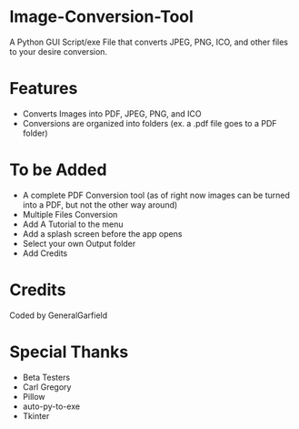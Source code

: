 # Image-Conversion-Tool


A Python GUI Script/exe File that converts JPEG, PNG, ICO, and other files to your desire conversion.

# Features
- Converts Images into PDF, JPEG, PNG, and ICO
- Conversions are organized into folders (ex. a .pdf file goes to a PDF folder)

# To be Added
- A complete PDF Conversion tool (as of right now images can be turned into a PDF, but not the other way around)
- Multiple Files Conversion
- Add A Tutorial to the menu
- Add a splash screen before the app opens
- Select your own Output folder
- Add Credits

# Credits
Coded by GeneralGarfield




# Special Thanks
- Beta Testers
- Carl Gregory
- Pillow
- auto-py-to-exe
- Tkinter





